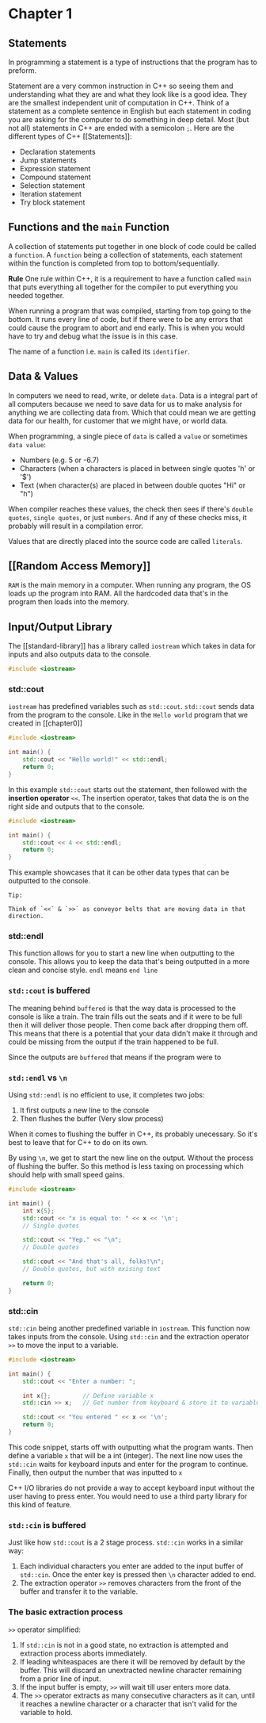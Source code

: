 # Chapter 1

## Statements

In programming a statement is a type of instructions that the program has to preform.

Statement are a very common instruction in C++ so seeing them and understanding what they are and what they look like is a good idea. They are the smallest independent unit of computation in C++. Think of a statement as a complete sentence in English but each statement in coding you are asking for the computer to do something in deep detail. Most (but not all) statements in C++ are ended with a semicolon `;`. Here are the different types of C++ [[Statements]]:

- Declaration statements
- Jump statements
- Expression statement
- Compound statement
- Selection statement
- Iteration statement
- Try block statement

## Functions and the `main` Function

A collection of statements put together in one block of code could be called a `function`. A `function` being a collection of statements, each statement within the function is completed from top to bottom/sequentially.

**Rule**
One rule within C++, it is a requirement to have a function called `main` that puts everything all together for the compiler to put everything you needed together.

When running a program that was compiled, starting from top going to the bottom. It runs every line of code, but if there were to be any errors that could cause the program to abort and end early. This is when you would have to try and debug what the issue is in this case.

The name of a function i.e. `main` is called its `identifier`.

## Data & Values

In computers we need to read, write, or delete `data`. Data is a integral part of all computers because we need to save data for us to make analysis for anything we are collecting data from. Which that could mean we are getting data for our health, for customer that we might have, or world data.

When programming, a single piece of `data` is called a `value` or sometimes `data value`:

- Numbers (e.g. 5 or -6.7)
- Characters (when a characters is placed in between single quotes 'h' or '$')
- Text (when character(s) are placed in between double quotes "Hi" or "h")

When compiler reaches these values, the check then sees if there's `double quotes`, `single quotes`, or just `numbers`. And if any of these checks miss, it probably will result in a compilation error.

Values that are directly placed into the source code are called `literals`.

## [[Random Access Memory]]

`RAM` is the main memory in a computer. When running any program, the OS loads up the program into RAM. All the hardcoded data that's in the program then loads into the memory.

## Input/Output Library

The [[standard-library]] has a library called `iostream` which takes in data for inputs and also outputs data to the console.

```cpp
#include <iostream>
```

### std::cout

`iostream` has predefined variables such as `std::cout`. `std::cout` sends data from the program to the console. Like in the `Hello world` program that we created in [[chapter0]]

```cpp
#include <iostream>

int main() {
    std::cout << "Hello world!" << std::endl;
    return 0;
}
```

In this example `std::cout` starts out the statement, then followed with the **insertion operator** `<<`. The insertion operator, takes that data the is on the right side and outputs that to the console.

```cpp
#include <iostream>

int main() {
    std::cout << 4 << std::endl;
    return 0;
}
```

This example showcases that it can be other data types that can be outputted to the console.

```
Tip:

Think of `<<` & `>>` as conveyor belts that are moving data in that direction.
```

### std::endl

This function allows for you to start a new line when outputting to the console. This allows you to keep the data that's being outputted in a more clean and concise style. `endl` means `end line`

### `std::cout` is buffered

The meaning behind `buffered` is that the way data is processed to the console is like a train. The train fills out the seats and if it were to be full then it will deliver those people. Then come back after dropping them off. This means that there is a potential that your data didn't make it through and could be missing from the output if the train happened to be full.

Since the outputs are `buffered` that means if the program were to

### `std::endl` vs `\n`

Using `std::endl` is no efficient to use, it completes two jobs:

1. It first outputs a new line to the console
2. Then flushes the buffer (Very slow process)

When it comes to flushing the buffer in C++, its probably unecessary. So it's best to leave that for C++ to do on its own.

By using `\n`, we get to start the new line on the output. Without the process of flushing the buffer. So this method is less taxing on processing which should help with small speed gains.

```cpp
#include <iostream>

int main() {
    int x{5};
    std::cout << "x is equal to: " << x << '\n';
    // Single quotes

    std::cout << "Yep." << "\n";
    // Double quotes

    std::cout << "And that's all, folks!\n";
    // Double quotes, but with exising text

    return 0;
}
```

### std::cin

`std::cin` being another predefined variable in `iostream`. This function now takes inputs from the console. Using `std::cin` and the extraction operator `>>` to move the input to a variable.

```cpp
#include <iostream>

int main() {
    std::cout << "Enter a number: ";

    int x{};         // Define variable x
    std::cin >> x;   // Get number from keyboard & store it to variable x

    std::cout << "You entered " << x << '\n';
    return 0;
}
```

This code snippet, starts off with outputting what the program wants. Then define a variable `x` that will be a int (integer). The next line now uses the `std::cin` waits for keyboard inputs and enter for the program to continue. Finally, then output the number that was inputted to `x`

C++ I/O libraries do not provide a way to accept keyboard input without the user having to press enter. You would need to use a third party library for this kind of feature.

### `std::cin` is buffered

Just like how `std::cout` is a 2 stage process. `std::cin` works in a similar way:

1. Each individual characters you enter are added to the input buffer of `std::cin`. Once the enter key is pressed then `\n` character added to end.
2. The extraction operator `>>` removes characters from the front of the buffer and transfer it to the variable.

### The basic extraction process

`>>` operator simplified:

1. If `std::cin` is not in a good state, no extraction is attempted and extraction process aborts immediately.
2. If leading whiteaspaces are there it will be removed by default by the buffer. This will discard an unextracted newline character remaining from a prior line of input.
3. If the input buffer is empty, `>>` will wait till user enters more data.
4. The `>>` operator extracts as many consecutive characters as it can, until it reaches a newline character or a character that isn't valid for the variable to hold.

